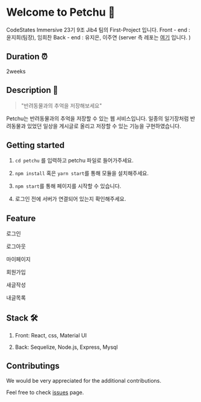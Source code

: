 # Welcome to Petchu 🐶 

CodeStates Immersive 23기 9조 Jib4 팀의 First-Project 입니다.
Front - end : 윤지희(팀장), 임희찬 
Back - end : 유지은, 이주연
(server 측 레포는 [여기](https://github.com/codestates/petchu-server) 입니다. )

## Duration ⏰

2weeks

## Description 🔎

> "반려동물과의 추억을 저장해보세요"

Petchu는 반려동물과의 추억을 저장할 수 있는 웹 서비스입니다. 일종의 일기장처럼 반려동물과 있었던 일상을 게시글로 올리고 저장할 수 있는 기능을 구현하였습니다. 

## Getting started   

1. ```cd petchu``` 를 입력하고 petchu 파일로 들어가주세요.

2. ```npm install``` 혹은  ```yarn start```를 통해 모듈을 설치해주세요.

3.  ```npm start```를 통해 페이지를 시작할 수 있습니다. 

4. 로그인 전에 서버가 연결되어 있는지 확인해주세요.

## Feature

로그인

로그아웃

마이페이지

회원가입 

새글작성

내글목록

## Stack 🛠

1. Front: React, css, Material UI

2. Back: Sequelize, Node.js, Express, Mysql


## Contributings 

We would be very appreciated for the additional contributions.

Feel free to check [issues](https://github.com/codestates/petchu-client/issues) page.



